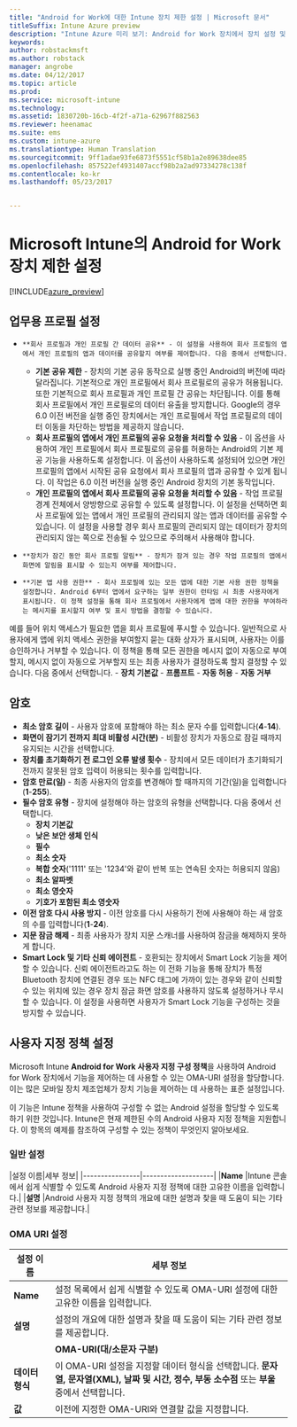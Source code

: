 ```yaml
---
title: "Android for Work에 대한 Intune 장치 제한 설정 | Microsoft 문서"
titleSuffix: Intune Azure preview
description: "Intune Azure 미리 보기: Android for Work 장치에서 장치 설정 및 기능을 제어하는 데 사용할 수 있는 Intune 설정을 알아봅니다."
keywords: 
author: robstackmsft
ms.author: robstack
manager: angrobe
ms.date: 04/12/2017
ms.topic: article
ms.prod: 
ms.service: microsoft-intune
ms.technology: 
ms.assetid: 1830720b-16cb-4f2f-a71a-62967f882563
ms.reviewer: heenamac
ms.suite: ems
ms.custom: intune-azure
ms.translationtype: Human Translation
ms.sourcegitcommit: 9ff1adae93fe6873f5551cf58b1a2e89638dee85
ms.openlocfilehash: 857522ef4931407accf98b2a2ad97334278c138f
ms.contentlocale: ko-kr
ms.lasthandoff: 05/23/2017


---
```


# <a name="android-for-work-device-restriction-settings-in-microsoft-intune"></a>Microsoft Intune의 Android for Work 장치 제한 설정

[!INCLUDE[azure_preview](./includes/azure_preview.md)]

## <a name="work-profile-settings"></a>업무용 프로필 설정
-     **회사 프로필과 개인 프로필 간 데이터 공유** - 이 설정을 사용하여 회사 프로필의 앱에서 개인 프로필의 앱과 데이터를 공유할지 여부를 제어합니다. 다음 중에서 선택합니다.
    - **기본 공유 제한** - 장치의 기본 공유 동작으로 실행 중인 Android의 버전에 따라 달라집니다. 기본적으로 개인 프로필에서 회사 프로필로의 공유가 허용됩니다. 또한 기본적으로 회사 프로필과 개인 프로필 간 공유는 차단됩니다. 이를 통해 회사 프로필에서 개인 프로필로의 데이터 유출을 방지합니다. Google의 경우 6.0 이전 버전을 실행 중인 장치에서는 개인 프로필에서 작업 프로필로의 데이터 이동을 차단하는 방법을 제공하지 않습니다.  
    - **회사 프로필의 앱에서 개인 프로필의 공유 요청을 처리할 수 있음** - 이 옵션을 사용하여 개인 프로필에서 회사 프로필로의 공유를 허용하는 Android의 기본 제공 기능을 사용하도록 설정합니다. 이 옵션이 사용하도록 설정되어 있으면 개인 프로필의 앱에서 시작된 공유 요청에서 회사 프로필의 앱과 공유할 수 있게 됩니다. 이 작업은 6.0 이전 버전을 실행 중인 Android 장치의 기본 동작입니다.
    - **개인 프로필의 앱에서 회사 프로필의 공유 요청을 처리할 수 있음** - 작업 프로필 경계 전체에서 양방향으로 공유할 수 있도록 설정합니다. 이 설정을 선택하면 회사 프로필에 있는 앱에서 개인 프로필의 관리되지 않는 앱과 데이터를 공유할 수 있습니다.  이 설정을 사용할 경우 회사 프로필의 관리되지 않는 데이터가 장치의 관리되지 않는 쪽으로 전송될 수 있으므로 주의해서 사용해야 합니다.


-     **장치가 잠긴 동안 회사 프로필 알림** - 장치가 잠겨 있는 경우 작업 프로필의 앱에서 화면에 알림을 표시할 수 있는지 여부를 제어합니다.
-     **기본 앱 사용 권한** - 회사 프로필에 있는 모든 앱에 대한 기본 사용 권한 정책을 설정합니다. Android 6부터 앱에서 요구하는 일부 권한이 런타임 시 최종 사용자에게 표시됩니다. 이 정책 설정을 통해 회사 프로필에서 사용자에게 앱에 대한 권한을 부여하라는 메시지를 표시할지 여부 및 표시 방법을 결정할 수 있습니다.
예를 들어 위치 액세스가 필요한 앱을 회사 프로필에 푸시할 수 있습니다. 일반적으로 사용자에게 앱에 위치 액세스 권한을 부여할지 묻는 대화 상자가 표시되며, 사용자는 이를 승인하거나 거부할 수 있습니다. 이 정책을 통해 모든 권한을 메시지 없이 자동으로 부여할지, 메시지 없이 자동으로 거부할지 또는 최종 사용자가 결정하도록 할지 결정할 수 있습니다. 다음 중에서 선택합니다.
    -     **장치 기본값**
    -     **프롬프트**
    -     **자동 허용**
    -     **자동 거부**

## <a name="password"></a>암호

- **최소 암호 길이** - 사용자 암호에 포함해야 하는 최소 문자 수를 입력합니다(**4**-**14**).
- **화면이 잠기기 전까지 최대 비활성 시간(분)** - 비활성 장치가 자동으로 잠길 때까지 유지되는 시간을 선택합니다.
- **장치를 초기화하기 전 로그인 오류 발생 횟수** - 장치에서 모든 데이터가 초기화되기 전까지 잘못된 암호 입력이 허용되는 횟수를 입력합니다.
- **암호 만료(일)** - 최종 사용자의 암호를 변경해야 할 때까지의 기간(일)을 입력합니다(**1**-**255**).
- **필수 암호 유형** - 장치에 설정해야 하는 암호의 유형을 선택합니다. 다음 중에서 선택합니다.
    - **장치 기본값**
    - **낮은 보안 생체 인식**
    - **필수**
    - **최소 숫자**
    - **복합 숫자**('1111' 또는 '1234'와 같이 반복 또는 연속된 숫자는 허용되지 않음)
    - **최소 알파벳**
    - **최소 영숫자**
    - **기호가 포함된 최소 영숫자**
- **이전 암호 다시 사용 방지** - 이전 암호를 다시 사용하기 전에 사용해야 하는 새 암호의 수를 입력합니다(**1**-**24**).
- **지문 잠금 해제** - 최종 사용자가 장치 지문 스캐너를 사용하여 잠금을 해제하지 못하게 합니다.
- **Smart Lock 및 기타 신뢰 에이전트** - 호환되는 장치에서 Smart Lock 기능을 제어할 수 있습니다. 신뢰 에이전트라고도 하는 이 전화 기능을 통해 장치가 특정 Bluetooth 장치에 연결된 경우 또는 NFC 태그에 가까이 있는 경우와 같이 신뢰할 수 있는 위치에 있는 경우 장치 잠금 화면 암호를 사용하지 않도록 설정하거나 무시할 수 있습니다. 이 설정을 사용하면 사용자가 Smart Lock 기능을 구성하는 것을 방지할 수 있습니다.

## <a name="custom-policy-settings"></a>사용자 지정 정책 설정
Microsoft Intune **Android for Work 사용자 지정 구성 정책**을 사용하여 Android for Work 장치에서 기능을 제어하는 데 사용할 수 있는 OMA-URI 설정을 할당합니다. 이는 많은 모바일 장치 제조업체가 장치 기능을 제어하는 데 사용하는 표준 설정입니다.

이 기능은 Intune 정책을 사용하여 구성할 수 없는 Android 설정을 할당할 수 있도록 하기 위한 것입니다.
Intune은 현재 제한된 수의 Android 사용자 지정 정책을 지원합니다. 이 항목의 예제를 참조하여 구성할 수 있는 정책이 무엇인지 알아보세요.

### <a name="general-settings"></a>일반 설정

|설정 이름|세부 정보|
    |----------------|--------------------|
    |**Name** |Intune 콘솔에서 쉽게 식별할 수 있도록 Android 사용자 지정 정책에 대한 고유한 이름을 입력합니다.|
    |**설명** |Android 사용자 지정 정책의 개요에 대한 설명과 찾을 때 도움이 되는 기타 관련 정보를 제공합니다.|

### <a name="oma-uri-settings"></a>OMA URI 설정

  |설정 이름|세부 정보|
  |--------|--------------------|
  |**Name** |설정 목록에서 쉽게 식별할 수 있도록 OMA-URI 설정에 대한 고유한 이름을 입력합니다.|
  |**설명** |설정의 개요에 대한 설명과 찾을 때 도움이 되는 기타 관련 정보를 제공합니다.|
    |**OMA-URI(대/소문자 구분)** |설정을 제공하려는 OMA-URI를 지정합니다.|
  |**데이터 형식** |이 OMA-URI 설정을 지정할 데이터 형식을 선택합니다. **문자열, 문자열(XML), 날짜 및 시간, 정수, 부동 소수점** 또는 **부울** 중에서 선택합니다.|
  |**값** |이전에 지정한 OMA-URI와 연결할 값을 지정합니다.|

